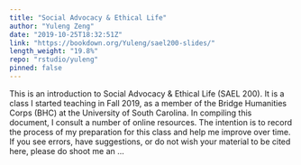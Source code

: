 ```yaml
---
title: "Social Advocacy & Ethical Life"
author: "Yuleng Zeng"
date: "2019-10-25T18:32:51Z"
link: "https://bookdown.org/Yuleng/sael200-slides/"
length_weight: "19.8%"
repo: "rstudio/yuleng"
pinned: false
---
```


This is an introduction to Social Advocacy & Ethical Life (SAEL 200). It is a class I started teaching in Fall 2019, as a member of the Bridge Humanities Corps (BHC) at the University of South Carolina. In compiling this document, I consult a number of online resources. The intention is to record the process of my preparation for this class and help me improve over time. If you see errors, have suggestions, or do not wish your material to be cited here, please do shoot me an ...
